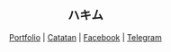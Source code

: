 <h2 align="center">ハキム</h2>

<p align="center">
  <a href="https://haikel.my.id">Portfolio</a>
  |
  <a href="https://haikelz.me/">Catatan</a>
  |
  <a href="https://www.facebook.com/kelgfx">Facebook</a>
  |
  <a href="https://t.me/pempek_kapal_selem">Telegram</a>
</p>

